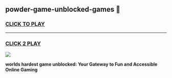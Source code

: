 
## powder-game-unblocked-games 👋
<h3>
<a href="https://premium.freeplayer.one?title=powder-game-unblocked-games&ref=14F">CLICK TO PLAY</a></h3>
<hr>

<h3>
<a href="https://premium.freeplayer.one?title=powder-game-unblocked-games&ref=14F">CLICK 2 PLAY</a>
  
</h3>

<a href="https://premium.freeplayer.one?title=powder-game-unblocked-games&ref=12F/"><img src="https://clearcache.store/games.png"></a>


**worlds hardest game unblocked: Your Gateway to Fun and Accessible Online Gaming**
